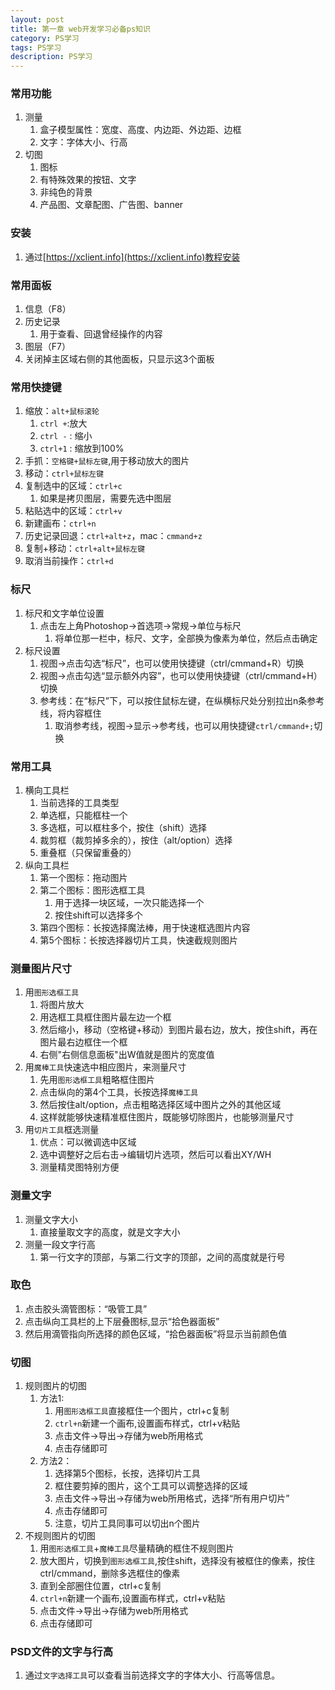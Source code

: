```yaml
---
layout: post
title: 第一章 web开发学习必备ps知识
category: PS学习
tags: PS学习
description: PS学习
--- 
```


### 常用功能
1. 测量
    1. 盒子模型属性：宽度、高度、内边距、外边距、边框
    2. 文字：字体大小、行高
2. 切图
    1. 图标
    2. 有特殊效果的按钮、文字
    3. 非纯色的背景
    4. 产品图、文章配图、广告图、banner

### 安装
1. 通过[https://xclient.info](https://xclient.info)教程安装

### 常用面板
1. 信息（F8）
2. 历史记录
    1. 用于查看、回退曾经操作的内容
3. 图层（F7）
4. 关闭掉主区域右侧的其他面板，只显示这3个面板

### 常用快捷键
1. 缩放：`alt+鼠标滚轮`
    1. `ctrl +`:放大
    2. `ctrl -` : 缩小
    3. `ctrl+1` : 缩放到100%
2. 手抓：`空格键+鼠标左键`,用于移动放大的图片
3. 移动：`ctrl+鼠标左键`
4. 复制选中的区域：`ctrl+c`
    1. 如果是拷贝图层，需要先选中图层
5. 粘贴选中的区域：`ctrl+v`
6. 新建画布：`ctrl+n`
7. 历史记录回退：`ctrl+alt+z`，mac：`cmmand+z`
8. 复制+移动：`ctrl+alt+鼠标左键`
9. 取消当前操作：`ctrl+d`

### 标尺
1. 标尺和文字单位设置
    1. 点击左上角Photoshop->首选项->常规->单位与标尺
        1. 将单位那一栏中，标尺、文字，全部换为像素为单位，然后点击确定
2. 标尺设置
    1. 视图->点击勾选“标尺”，也可以使用快捷键（ctrl/cmmand+R）切换
    2. 视图->点击勾选“显示额外内容”，也可以使用快捷键（ctrl/cmmand+H）切换
    3. 参考线：在“标尺”下，可以按住鼠标左键，在纵横标尺处分别拉出n条参考线，将内容框住
        1. 取消参考线，视图->显示->参考线，也可以用快捷键`ctrl/cmmand+;`切换

### 常用工具
1. 横向工具栏
    1. 当前选择的工具类型
    2. 单选框，只能框柱一个
    3. 多选框，可以框柱多个，按住（shift）选择
    4. 裁剪框（裁剪掉多余的），按住（alt/option）选择
    5. 重叠框（只保留重叠的）
2. 纵向工具栏
    1. 第一个图标：拖动图片
    2. 第二个图标：图形选框工具
        1. 用于选择一块区域，一次只能选择一个
        2. 按住shift可以选择多个
    3. 第四个图标：长按选择魔法棒，用于快速框选图片内容
    4. 第5个图标：长按选择器切片工具，快速截规则图片
    
### 测量图片尺寸
1. 用`图形选框工具`
    1. 将图片放大
    2. 用选框工具框住图片最左边一个框
    3. 然后缩小，移动（空格键+移动）到图片最右边，放大，按住shift，再在图片最右边框住一个框
    4. 右侧"右侧信息面板"出W值就是图片的宽度值
2. 用`魔棒工具`快速选中相应图片，来测量尺寸
    1. 先用`图形选框工具`粗略框住图片
    2. 点击纵向的第4个工具，长按选择`魔棒工具`
    3. 然后按住alt/option，点击粗略选择区域中图片之外的其他区域
    4. 这样就能够快速精准框住图片，既能够切除图片，也能够测量尺寸
3. 用`切片工具`框选测量
    1. 优点：可以微调选中区域
    2. 选中调整好之后右击->编辑切片选项，然后可以看出XY/WH
    3. 测量精灵图特别方便

### 测量文字
1. 测量文字大小
    1. 直接量取文字的高度，就是文字大小
2. 测量一段文字行高
    1. 第一行文字的顶部，与第二行文字的顶部，之间的高度就是行号
    
### 取色
1. 点击胶头滴管图标：“吸管工具”
2. 点击纵向工具栏的上下层叠图标,显示“拾色器面板”
3. 然后用滴管指向所选择的颜色区域，“拾色器面板”将显示当前颜色值

### 切图
1. 规则图片的切图
    1. 方法1:
        1. 用`图形选框工具`直接框住一个图片，ctrl+c复制
        2. `ctrl+n`新建一个画布,设置画布样式，ctrl+v粘贴
        3. 点击文件->导出->存储为web所用格式
        4. 点击存储即可
    2. 方法2：
        1. 选择第5个图标，长按，选择切片工具
        2. 框住要剪掉的图片，这个工具可以调整选择的区域
        3. 点击文件->导出->存储为web所用格式，选择“所有用户切片”
        4. 点击存储即可
        5. 注意，切片工具同事可以切出n个图片
3. 不规则图片的切图
    1. 用`图形选框工具`+`魔棒工具`尽量精确的框住不规则图片
    2. 放大图片，切换到`图形选框工具`,按住shift，选择没有被框住的像素，按住ctrl/cmmand，删除多选框住的像素
    3. 直到全部圈住位置，ctrl+c复制
    4. `ctrl+n`新建一个画布,设置画布样式，ctrl+v粘贴
    5. 点击文件->导出->存储为web所用格式
    6. 点击存储即可
   
### PSD文件的文字与行高
1. 通过`文字选择工具`可以查看当前选择文字的字体大小、行高等信息。    


